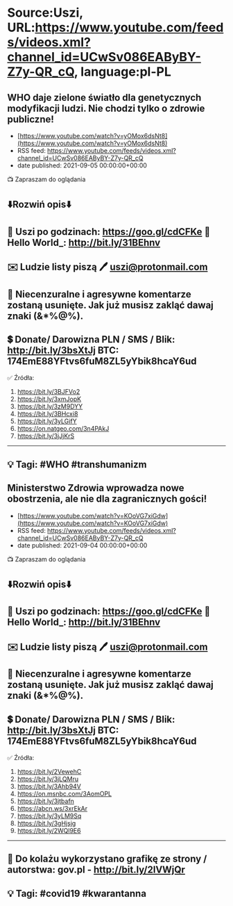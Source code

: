 # Source:Uszi, URL:https://www.youtube.com/feeds/videos.xml?channel_id=UCwSv086EAByBY-Z7y-QR_cQ, language:pl-PL

## WHO daje zielone światło dla genetycznych modyfikacji ludzi. Nie chodzi tylko o zdrowie publiczne!
 - [https://www.youtube.com/watch?v=yOMox6dsNt8](https://www.youtube.com/watch?v=yOMox6dsNt8)
 - RSS feed: https://www.youtube.com/feeds/videos.xml?channel_id=UCwSv086EAByBY-Z7y-QR_cQ
 - date published: 2021-09-05 00:00:00+00:00

📺 Zapraszam do oglądania

⬇️Rozwiń opis⬇️
------------------------------------------------------------
👀 Uszi po godzinach: https://goo.gl/cdCFKe
👀 Hello World_: http://bit.ly/31BEhnv
------------------------------------------------------------
✉️ Ludzie listy piszą 
🖊️ uszi@protonmail.com
------------------------------------------------------------
👺 Niecenzuralne i agresywne komentarze zostaną usunięte.  Jak już musisz zakląć dawaj znaki (&*%@%).
------------------------------------------------------------
💲 Donate/ Darowizna
PLN / SMS / Blik: http://bit.ly/3bsXtJj
BTC: 174EmE88YFtvs6fuM8ZL5yYbik8hcaY6ud
-------------------------------------------------------------
✅ Źródła:
1. https://bit.ly/3BJFVo2
2. https://bit.ly/3xmJopK
3. https://bit.ly/3zM9DYY
4. https://bit.ly/3BHcxi8
5. https://bit.ly/3yLGifY
6. https://on.natgeo.com/3n4PAkJ
7. https://bit.ly/3jJjKrS
---------------------------------------------------------------
💡 Tagi: #WHO #transhumanizm
--------------------------------------------------------------

## Ministerstwo Zdrowia wprowadza nowe obostrzenia, ale nie dla zagranicznych gości!
 - [https://www.youtube.com/watch?v=KOoVG7xiGdw](https://www.youtube.com/watch?v=KOoVG7xiGdw)
 - RSS feed: https://www.youtube.com/feeds/videos.xml?channel_id=UCwSv086EAByBY-Z7y-QR_cQ
 - date published: 2021-09-04 00:00:00+00:00

📺 Zapraszam do oglądania

⬇️Rozwiń opis⬇️
------------------------------------------------------------
👀 Uszi po godzinach: https://goo.gl/cdCFKe
👀 Hello World_: http://bit.ly/31BEhnv
------------------------------------------------------------
✉️ Ludzie listy piszą 
🖊️ uszi@protonmail.com
------------------------------------------------------------
👺 Niecenzuralne i agresywne komentarze zostaną usunięte.  Jak już musisz zakląć dawaj znaki (&*%@%).
------------------------------------------------------------
💲 Donate/ Darowizna
PLN / SMS / Blik: http://bit.ly/3bsXtJj
BTC: 174EmE88YFtvs6fuM8ZL5yYbik8hcaY6ud
-------------------------------------------------------------
✅ Źródła:
1. https://bit.ly/2VewehC
2. https://bit.ly/3jLQMru
3. https://bit.ly/3Ahb94V
4. https://on.msnbc.com/3AomOPL
5. https://bit.ly/3jtbafn
6. https://abcn.ws/3xrEkAr
7. https://bit.ly/3yLM9Sq
8. https://bit.ly/3gHjsjg
9. https://bit.ly/2WQl9E6
---------------------------------------------------------------
🎴 Do kolażu wykorzystano grafikę ze strony / autorstwa: 
gov.pl - http://bit.ly/2lVWjQr
---------------------------------------------------------------
💡 Tagi: #covid19 #kwarantanna
--------------------------------------------------------------

